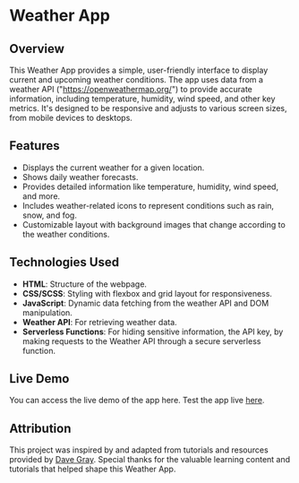 # Weather App

## Overview
This Weather App provides a simple, user-friendly interface to display current and upcoming weather conditions. The app uses data from a weather API ("https://openweathermap.org/") to provide accurate information, including temperature, humidity, wind speed, and other key metrics. It's designed to be responsive and adjusts to various screen sizes, from mobile devices to desktops.

## Features
- Displays the current weather for a given location.
- Shows daily weather forecasts.
- Provides detailed information like temperature, humidity, wind speed, and more.
- Includes weather-related icons to represent conditions such as rain, snow, and fog.
- Customizable layout with background images that change according to the weather conditions.

## Technologies Used
- **HTML**: Structure of the webpage.
- **CSS/SCSS**: Styling with flexbox and grid layout for responsiveness.
- **JavaScript**: Dynamic data fetching from the weather API and DOM manipulation.
- **Weather API**: For retrieving weather data.
- **Serverless Functions**: For hiding sensitive information, the API key, by making requests to the Weather API through a secure serverless function.

## Live Demo
You can access the live demo of the app here.
Test the app live [here](https://suhacankilicweatherapptutorial.netlify.app/).

## Attribution
This project was inspired by and adapted from tutorials and resources provided by [Dave Gray](https://www.youtube.com/@DaveGrayTeachesCode). Special thanks for the valuable learning content and tutorials that helped shape this Weather App.
